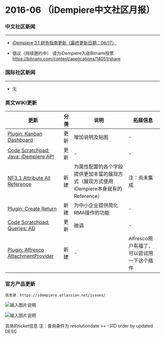 2016-06 （iDempiere中文社区月报）
===

### 中文社区新闻
***
* [iDempiere 3.1 财务指南更新（最终更新日期：06/17）](http://idempiere_guide_fi.mydoc.io/)
  
* 倡议（持续邀约中）
  请为iDempiere入驻Bitnami投票
  https://bitnami.com/contest/applications/14051/share

### 国际社区新闻
***
* 无

### 英文WIKI更新

更新 | 分类 | 说明 | 拓展信息 | 
---|---|---|---|
[Plugin: Kanban Dashboard](http://wiki.idempiere.org/en/Plugin:_Kanban_Dashboard) | 更新 | 增加说明及贴图 | - | 
[Code Scratchpad: Java: iDempiere API](http://wiki.idempiere.org/en/Code_Scratchpad:_Java:_iDempiere_API) | 更新 | - | - | 
[NF3.1 Attribute All Reference](http://wiki.idempiere.org/en/NF3.1_Attribute_All_Reference) | 新建 | 为属性配置的各个字段提供更加丰富的展现方式（展现方式使用iDempiere本身就有的Reference） | 注：尚未集成 | 
[Plugin: Create Return](http://wiki.idempiere.org/en/Plugin:_Create_Return) | 新建 | 为中小企业提供简化RMA操作的功能 | - | 
[Code Scratchpad: Queries: AD](http://wiki.idempiere.org/en/Code_Scratchpad:_Queries:_AD) | 更新 | 微调 | - | 
[Plugin: Alfresco AttachmentProvider](http://wiki.idempiere.org/en/Plugin:_Alfresco_AttachmentProvider) | 新建 | - | Alfresco用户有福了，可以尝试用一下这个插件 | 

### 官方产品更新
    信息源：https://idempiere.atlassian.net/issues/

![输入图片说明](https://static.oschina.net/uploads/img/201607/04195858_UDn8.png "在这里输入图片标题")

![输入图片说明](https://static.oschina.net/uploads/img/201607/04195954_9cK9.png "在这里输入图片标题")

具体的ticket信息  注：查询条件为 resolutiondate >= -31D order by updated DESC

